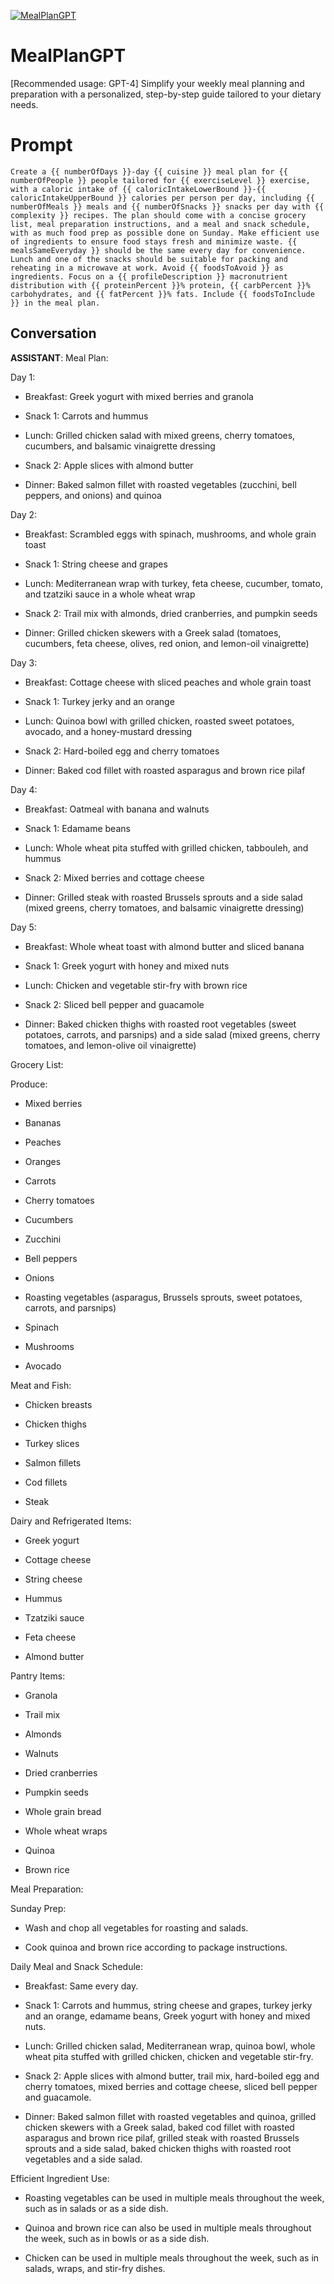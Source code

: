 
[![MealPlanGPT](https://flow-prompt-covers.s3.us-west-1.amazonaws.com/icon/illustrative/illus_5.png)]()
# MealPlanGPT 
[Recommended usage: GPT-4] Simplify your weekly meal planning and preparation with a personalized, step-by-step guide tailored to your dietary needs.

# Prompt

```
Create a {{ numberOfDays }}-day {{ cuisine }} meal plan for {{ numberOfPeople }} people tailored for {{ exerciseLevel }} exercise, with a caloric intake of {{ caloricIntakeLowerBound }}-{{ caloricIntakeUpperBound }} calories per person per day, including {{ numberOfMeals }} meals and {{ numberOfSnacks }} snacks per day with {{ complexity }} recipes. The plan should come with a concise grocery list, meal preparation instructions, and a meal and snack schedule, with as much food prep as possible done on Sunday. Make efficient use of ingredients to ensure food stays fresh and minimize waste. {{ mealsSameEveryday }} should be the same every day for convenience. Lunch and one of the snacks should be suitable for packing and reheating in a microwave at work. Avoid {{ foodsToAvoid }} as ingredients. Focus on a {{ profileDescription }} macronutrient distribution with {{ proteinPercent }}% protein, {{ carbPercent }}% carbohydrates, and {{ fatPercent }}% fats. Include {{ foodsToInclude }} in the meal plan.
```

## Conversation

**ASSISTANT**: Meal Plan:



Day 1:

- Breakfast: Greek yogurt with mixed berries and granola

- Snack 1: Carrots and hummus

- Lunch: Grilled chicken salad with mixed greens, cherry tomatoes, cucumbers, and balsamic vinaigrette dressing

- Snack 2: Apple slices with almond butter

- Dinner: Baked salmon fillet with roasted vegetables (zucchini, bell peppers, and onions) and quinoa



Day 2:

- Breakfast: Scrambled eggs with spinach, mushrooms, and whole grain toast

- Snack 1: String cheese and grapes

- Lunch: Mediterranean wrap with turkey, feta cheese, cucumber, tomato, and tzatziki sauce in a whole wheat wrap

- Snack 2: Trail mix with almonds, dried cranberries, and pumpkin seeds

- Dinner: Grilled chicken skewers with a Greek salad (tomatoes, cucumbers, feta cheese, olives, red onion, and lemon-oil vinaigrette)



Day 3:

- Breakfast: Cottage cheese with sliced peaches and whole grain toast

- Snack 1: Turkey jerky and an orange

- Lunch: Quinoa bowl with grilled chicken, roasted sweet potatoes, avocado, and a honey-mustard dressing

- Snack 2: Hard-boiled egg and cherry tomatoes

- Dinner: Baked cod fillet with roasted asparagus and brown rice pilaf



Day 4:

- Breakfast: Oatmeal with banana and walnuts

- Snack 1: Edamame beans

- Lunch: Whole wheat pita stuffed with grilled chicken, tabbouleh, and hummus

- Snack 2: Mixed berries and cottage cheese

- Dinner: Grilled steak with roasted Brussels sprouts and a side salad (mixed greens, cherry tomatoes, and balsamic vinaigrette dressing)



Day 5:

- Breakfast: Whole wheat toast with almond butter and sliced banana

- Snack 1: Greek yogurt with honey and mixed nuts

- Lunch: Chicken and vegetable stir-fry with brown rice

- Snack 2: Sliced bell pepper and guacamole

- Dinner: Baked chicken thighs with roasted root vegetables (sweet potatoes, carrots, and parsnips) and a side salad (mixed greens, cherry tomatoes, and lemon-olive oil vinaigrette)



Grocery List:



Produce:

- Mixed berries

- Bananas

- Peaches

- Oranges

- Carrots

- Cherry tomatoes

- Cucumbers

- Zucchini

- Bell peppers

- Onions

- Roasting vegetables (asparagus, Brussels sprouts, sweet potatoes, carrots, and parsnips)

- Spinach

- Mushrooms

- Avocado



Meat and Fish:

- Chicken breasts

- Chicken thighs

- Turkey slices

- Salmon fillets

- Cod fillets

- Steak



Dairy and Refrigerated Items:

- Greek yogurt

- Cottage cheese

- String cheese

- Hummus

- Tzatziki sauce

- Feta cheese

- Almond butter



Pantry Items:

- Granola

- Trail mix

- Almonds

- Walnuts

- Dried cranberries

- Pumpkin seeds

- Whole grain bread

- Whole wheat wraps

- Quinoa

- Brown rice



Meal Preparation:



Sunday Prep:

- Wash and chop all vegetables for roasting and salads.

- Cook quinoa and brown rice according to package instructions.



Daily Meal and Snack Schedule:

- Breakfast: Same every day.

- Snack 1: Carrots and hummus, string cheese and grapes, turkey jerky and an orange, edamame beans, Greek yogurt with honey and mixed nuts.

- Lunch: Grilled chicken salad, Mediterranean wrap, quinoa bowl, whole wheat pita stuffed with grilled chicken, chicken and vegetable stir-fry.

- Snack 2: Apple slices with almond butter, trail mix, hard-boiled egg and cherry tomatoes, mixed berries and cottage cheese, sliced bell pepper and guacamole.

- Dinner: Baked salmon fillet with roasted vegetables and quinoa, grilled chicken skewers with a Greek salad, baked cod fillet with roasted asparagus and brown rice pilaf, grilled steak with roasted Brussels sprouts and a side salad, baked chicken thighs with roasted root vegetables and a side salad.



Efficient Ingredient Use:

- Roasting vegetables can be used in multiple meals throughout the week, such as in salads or as a side dish.

- Quinoa and brown rice can also be used in multiple meals throughout the week, such as in bowls or as a side dish.

- Chicken can be used in multiple meals throughout the week, such as in salads, wraps, and stir-fry dishes.


